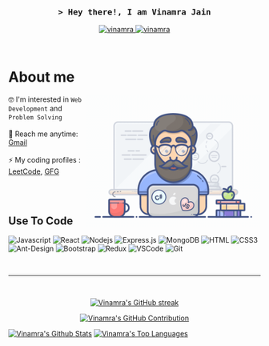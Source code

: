 <!--
<h2 align="center">
  Welcome to Al Siam World!
  <img src="https://media.giphy.com/media/hvRJCLFzcasrR4ia7z/giphy.gif" width="28">
</h2>
-->

<!--
<p align="center">
  <a href="https://github.com/alsiam"><img src="https://readme-typing-svg.herokuapp.com/?lines=Self%20Taught%20Programmer;Front%20End%20Developer;1.5%2B%20years%20of%20coding%20experience;Always%20learning%20new%20things&center=true&width=380&height=45"></a>
</p>

 -->


<!-- Intro  -->
<h3 align="center">
        <samp>&gt; Hey there!, I am
                <b><a target="_blank" >Vinamra Jain</a></b>
        </samp>
</h3>
<p align="center">
 <a href="https://www.linkedin.com/in/vinamrajain19/" target="_blank">
  <img src="https://img.shields.io/badge/LinkedIn-0077B5?style=for-the-badge&logo=linkedin&logoColor=white" alt="vinamra"/>
 </a>
 <!-- <a href="https://dev.to/alsiam" target="_blank">
  <img src="https://img.shields.io/badge/dev.to-0A0A0A?style=for-the-badge&logo=dev.to&logoColor=white" alt="alsiam" />
 </a> -->
 <a href="https://www.instagram.com/vini7131/" target="_blank">
  <img src="https://img.shields.io/badge/Instagram-fe4164?style=for-the-badge&logo=instagram&logoColor=white" alt="vinamra" />
 </a> 
</p>
<br />

<!-- About Section -->
 # About me
 
<p>
 <img align="right" width="350" src="/assets/programmer.gif" alt="Coding gif" />
  
 🤓  I'm interested in ```Web Development``` and ```Problem Solving```<br/><br/>
 📧  Reach me anytime: [Gmail](vinamrajain94@gmail.com)<br/><br/>
 ⚡  My coding profiles : [LeetCode](https://leetcode.com/vinamrajain19/), [GFG](https://auth.geeksforgeeks.org/user/vinamrajain94/practice/)<br/><br/>

</p>

<br/>

## Use To Code

![Javascript](https://img.shields.io/badge/Javascript-F0DB4F?style=for-the-badge&labelColor=black&logo=javascript&logoColor=F0DB4F)
![React](https://img.shields.io/badge/-React-61DBFB?style=for-the-badge&labelColor=black&logo=react&logoColor=61DBFB)
![Nodejs](https://img.shields.io/badge/Nodejs-3C873A?style=for-the-badge&labelColor=black&logo=node.js&logoColor=3C873A)
![Express.js](https://img.shields.io/badge/Express.js-000000?style=for-the-badge&logo=express&logoColor=white)
![MongoDB](https://img.shields.io/badge/MongoDB-4EA94B?style=for-the-badge&logo=mongodb&logoColor=white)
![HTML](https://img.shields.io/badge/HTML5-E34F26?style=for-the-badge&logo=html5&logoColor=white)
![CSS3](https://img.shields.io/badge/CSS3-1572B6?style=for-the-badge&logo=css3&logoColor=white)
![Ant-Design](https://img.shields.io/badge/AntDesign-0170FE?style=for-the-badge&logo=antdesign&logoColor=white)
![Bootstrap](https://img.shields.io/badge/Bootstrap-563D7C?style=for-the-badge&logo=bootstrap&logoColor=white)
![Redux](https://img.shields.io/badge/Redux-593D88?style=for-the-badge&logo=redux&logoColor=white)
![VSCode](https://img.shields.io/badge/Visual_Studio-0078d7?style=for-the-badge&logo=visual%20studio&logoColor=white)
![Git](https://img.shields.io/badge/Git-F05032?style=for-the-badge&logo=git&logoColor=white)

<br/>

<hr/>
<br/>

<p align="center">
  <a href="https://github.com/vinamrajain19">
    <img src="https://github-readme-streak-stats.herokuapp.com/?user=vinamrajain19&theme=radical&border=7F3FBF&background=0D1117" alt="Vinamra's GitHub streak"/>
  </a>
</p>

<p align="center">
  <a href="https://github.com/vinamrajain19">
    <img src="https://github-profile-summary-cards.vercel.app/api/cards/profile-details?username=vinamrajain19&theme=radical" alt="Vinamra's GitHub Contribution"/>
  </a>
</p>

<a> 
    <a href="https://github.com/vinamrajain19"><img alt="Vinamra's Github Stats" src="https://denvercoder1-github-readme-stats.vercel.app/api?username=vinamrajain19&show_icons=true&count_private=true&theme=react&border_color=7F3FBF&bg_color=0D1117&title_color=F85D7F&icon_color=F8D866" height="192px" width="49.5%"/></a>
  <a href="https://github.com/vinamrajain19"><img alt="Vinamra's Top Languages" src="https://denvercoder1-github-readme-stats.vercel.app/api/top-langs/?username=vinamrajain19&langs_count=8&layout=compact&theme=react&border_color=7F3FBF&bg_color=0D1117&title_color=F85D7F&icon_color=F8D866" height="192px" width="49.5%"/></a>
  <br/>
</a>

